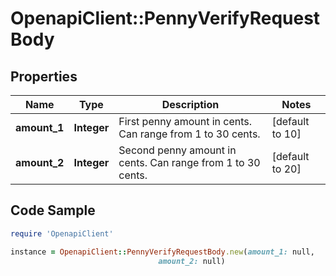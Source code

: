 # OpenapiClient::PennyVerifyRequestBody

## Properties

Name | Type | Description | Notes
------------ | ------------- | ------------- | -------------
**amount_1** | **Integer** | First penny amount in cents. Can range from 1 to 30 cents. | [default to 10]
**amount_2** | **Integer** | Second penny amount in cents. Can range from 1 to 30 cents. | [default to 20]

## Code Sample

```ruby
require 'OpenapiClient'

instance = OpenapiClient::PennyVerifyRequestBody.new(amount_1: null,
                                 amount_2: null)
```


